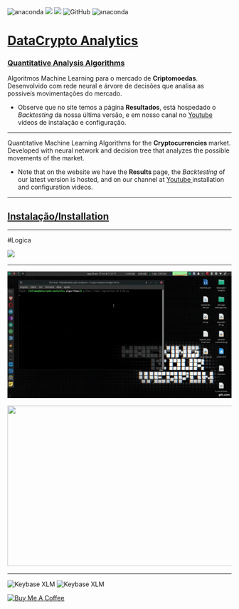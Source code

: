 
 <img alt="anaconda" src="https://anaconda.org/datacryptoanalytics/crypto-analysis-cli/badges/version.svg"> <a><img src="https://img.shields.io/badge/python-> 3.2-blue.svg"></a>     <img src="http://img.shields.io/liberapay/receives/datacryptoanalytics.svg?logo=liberapay">  <img alt="GitHub" src="https://img.shields.io/github/license/datacrypto-analytics/crypto-analysis-cli"> <img alt="anaconda" src="https://anaconda.org/datacryptoanalytics/crypto-analysis-cli/badges/latest_release_relative_date.svg">
 
 

 <h1> <a rel="datacryptoanalytics" href="https://datacryptoanalytics.github.io/">DataCrypto Analytics </a></h1>
 <h3> <a rel="datacryptoanalytics" href="https://datacryptoanalytics.github.io/"> Quantitative Analysis Algorithms </a></h3>

 


Algoritmos Machine Learning para o mercado de <b>Criptomoedas</b>. Desenvolvido com rede neural e árvore de decisões que analisa as possiveís movimentações do mercado.

- Observe que no site temos a página <b>Resultados</b>, está hospedado o <i>Backtesting</i> da nossa última versão, e em nosso canal no  <a rel="Youtube" href="https://www.youtube.com/channel/UCxfGBCV9E04Uw4flJLjBCqg?view_as=subscriberl">Youtube</a> vídeos de instalação e configuração.

------
Quantitative Machine Learning Algorithms for the <b> Cryptocurrencies </b> market. Developed with neural network and decision tree that analyzes the possible movements of the market.

- Note that on the website we have the <b> Results </b> page, the <i> Backtesting </i> of our latest version is hosted, and on our channel at <a rel = "Youtube" href = "https: //www.youtube.com/channel/UCxfGBCV9E04Uw4flJLjBCqg?view_as=subscriberl">Youtube </a> installation and configuration videos.

------
<h2><b> <a rel="datacryptoanalytics" href="https://github.com/datacrypto-analytics/crypto-analysis-cli/wiki/Instala%C3%A7%C3%A3o-Installation">Instalação/Installation</a></b></h2>

------
#Logica

![](diagrama/giff.gif)


-----
![](images/giff.gif)

<p align="center">
  <img width="640" height="360" src="https://j.gifs.com/Gvl9ML.gif">
</p>

------

<img alt="Keybase XLM" src="https://img.shields.io/keybase/btc/fsoarez">
<img alt="Keybase XLM" src="https://img.shields.io/keybase/xlm/fsoarez">

<a href="https://www.buymeacoffee.com/datacryptoml" target="_blank"><img src="https://cdn.buymeacoffee.com/buttons/v2/default-yellow.png" alt="Buy Me A Coffee" style="height: 20px !important;width: 100px !important;" ></a>

